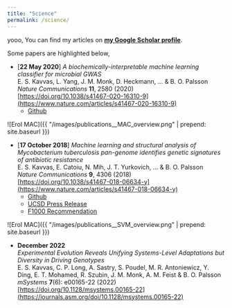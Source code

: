 ```yaml
---
title: "Science"
permalink: /science/
---
```


<!-- ---
title: "Publications"
permalink: /publications/
author_profile: true
--- -->

yooo, You can find my articles on [**my Google Scholar profile**](https://scholar.google.com/citations?user=7kVg1RMAAAAJ&hl=en).

Some papers are highlighted below,

- [**22 May 2020**] *A biochemically-interpretable machine learning classifier for microbial GWAS*  
  E. S. Kavvas, L. Yang, J. M. Monk, D. Heckmann, … & B. O. Palsson  
  _Nature Communications_ **11**, 2580 (2020)  
   [https://doi.org/10.1038/s41467-020-16310-9](https://www.nature.com/articles/s41467-020-16310-9)
    - [Github](https://github.com/erolkavvas/metabolic-allele-classifiers)

![Erol MAC]({{ "/images/publications__MAC_overview.png" | prepend: site.baseurl }})


- [**17 October 2018**] *Machine learning and structural analysis of Mycobacterium tuberculosis pan-genome identifies genetic signatures of antibiotic resistance*  
  E. S. Kavvas, E. Catoiu, N. Mih, J. T. Yurkovich, … & B. O. Palsson  
  _Nature Communications_ **9**, 4306 (2018)  
  [https://doi.org/10.1038/s41467-018-06634-y](https://www.nature.com/articles/s41467-018-06634-y)
    - [Github](https://github.com/erolkavvas/microbial_AMR_ML)
    - [UCSD Press Release](https://today.ucsd.edu/story/machine_learning_identifies_antibiotic_resistance_genes_in_tuberculosis_causing_bacteria)
    - [F1000 Recommendation](https://archive.connect.h1.co/article/734245483/)

![Erol MAC]({{ "/images/publications__SVM_overview.png" | prepend: site.baseurl }})

- **December 2022**  
  *Experimental Evolution Reveals Unifying Systems-Level Adaptations but Diversity in Driving Genotypes*  
  E. S. Kavvas, C. P. Long, A. Sastry, S. Poudel, M. R. Antoniewicz, Y. Ding, E. T. Mohamed, R. Szubin, J. M. Monk, A. M. Feist & B. O. Palsson  
  _mSystems_ **7**(6): e00165-22 (2022)  
  [https://doi.org/10.1128/msystems.00165-22](https://journals.asm.org/doi/10.1128/msystems.00165-22)
